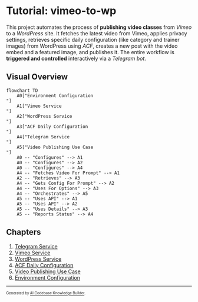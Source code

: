 # Tutorial: vimeo-to-wp

This project automates the process of **publishing video classes** from *Vimeo* to a *WordPress* site.
It fetches the latest video from Vimeo, applies privacy settings, retrieves specific daily configuration (like category and trainer images) from WordPress using *ACF*, creates a new post with the video embed and a featured image, and publishes it.
The entire workflow is **triggered and controlled** interactively via a *Telegram bot*.


## Visual Overview

```mermaid
flowchart TD
    A0["Environment Configuration
"]
    A1["Vimeo Service
"]
    A2["WordPress Service
"]
    A3["ACF Daily Configuration
"]
    A4["Telegram Service
"]
    A5["Video Publishing Use Case
"]
    A0 -- "Configures" --> A1
    A0 -- "Configures" --> A2
    A0 -- "Configures" --> A4
    A4 -- "Fetches Video For Prompt" --> A1
    A2 -- "Retrieves" --> A3
    A4 -- "Gets Config For Prompt" --> A2
    A4 -- "Uses For Options" --> A3
    A4 -- "Orchestrates" --> A5
    A5 -- "Uses API" --> A1
    A5 -- "Uses API" --> A2
    A5 -- "Uses Details" --> A3
    A5 -- "Reports Status" --> A4
```

## Chapters

1. [Telegram Service
](01_telegram_service_.md)
2. [Vimeo Service
](02_vimeo_service_.md)
3. [WordPress Service
](03_wordpress_service_.md)
4. [ACF Daily Configuration
](04_acf_daily_configuration_.md)
5. [Video Publishing Use Case
](05_video_publishing_use_case_.md)
6. [Environment Configuration
](06_environment_configuration_.md)

---

<sub><sup>Generated by [AI Codebase Knowledge Builder](https://github.com/The-Pocket/Tutorial-Codebase-Knowledge).</sup></sub>